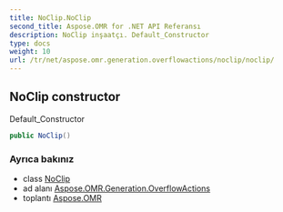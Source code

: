 ```yaml
---
title: NoClip.NoClip
second_title: Aspose.OMR for .NET API Referansı
description: NoClip inşaatçı. Default_Constructor
type: docs
weight: 10
url: /tr/net/aspose.omr.generation.overflowactions/noclip/noclip/
---
```

## NoClip constructor

Default_Constructor

```csharp
public NoClip()
```

### Ayrıca bakınız

* class [NoClip](../)
* ad alanı [Aspose.OMR.Generation.OverflowActions](../../noclip/)
* toplantı [Aspose.OMR](../../../)


